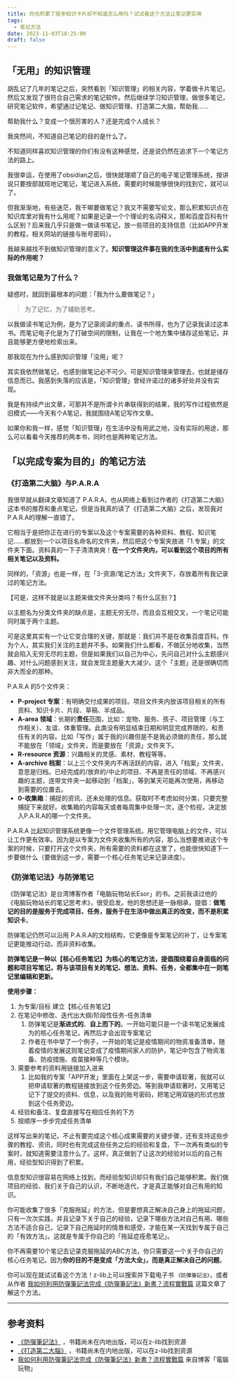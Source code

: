 ```yaml
---
title: 你也积累了很多知识卡片却不知道怎么用吗？试试看这个方法让笔记更实用
tags:
  - 笔记方法
date: 2023-11-03T18:25:00
draft: false
---
```

## 「无用」的知识管理
胡乱记了几年的笔记之后，突然看到「知识管理」的相关内容，学着做卡片笔记，然后又发现了很符合自己需求的笔记软件。然后继续学习知识管理，做很多笔记，研究笔记软件，希望通过记笔记、做知识管理、打造第二大脑，帮助我......

帮助我什么？变成一个很厉害的人？还是完成个人成长？

我突然间，不知道自己笔记的目的是什么了。

不知道同样喜欢知识管理的你们有没有这种感觉，还是说仍然在追求下一个笔记方法的路上。
<!--more-->

我很幸运，在使用了obsidian之后，很快就理顺了自己的电子笔记管理系统，按讲说只要按部就班地记笔记，笔记进入系统，需要的时候能够很快的找到它，就可以了。

但我渐渐地，有些迷茫，我干嘛要做笔记？我又不需要写论文，那么积累知识点在知识库里对我有什么用呢？如果是记录一个个理论的名词释义，那和百度百科有什么区别？后来我几乎只是做一做读书笔记，放一些项目的支持信息（比如APP开发的教程，相关网站的链接与账号密码）。

我越来越找不到做知识管理的意义了。**知识管理这件事在我的生活中到底有什么实际的作用呢？**

### 我做笔记是为了什么？
疑惑时，就回到最根本的问题：「我为什么要做笔记？」

> 为了记忆，为了辅助思考。

以我做读书笔记为例，是为了记录阅读的重点、读书所得，也为了记录我读过这本书。而笔记电子化是为了打破空间的限制，让我在一个地方集中储存这些笔记，并且能够更方便地检索出来。

那我现在为什么感到知识管理「没用」呢？

其实我依然做笔记，也感到做笔记必不可少。可是知识管理来管理去，也就是储存信息而已。我感到失落的应该是，「知识管理」曾经许诺过的诸多好处并没有实现。

我是有持续产出文章，可那并不是所谓卡片串联得到的结果，我的写作过程依然是旧模式——今天有个A笔记，我就围绕A笔记写作文章。

如果你和我一样，感觉「知识管理」在生活中没有用武之地，没有实际的用途，那么可以看看今天推荐的两本书，同时也是两种笔记方法。

## 「以完成专案为目的」的笔记方法
### 《打造第二大脑》与P.A.R.A
我很早就从翻译文章知道了 P.A.R.A，也从网络上看到过作者的《打造第二大脑》这本书的推荐和重点笔记，但是当我真的读了《打造第二大脑》之后，发现我对P.A.R.A的理解一直错了。

它相当于是把你正在进行的专案以及这个专案需要的各种资料、教程、知识笔记......都放到一个以项目名命名的文件夹，然后把这个专案夹放进「1.专案」的文件夹下面。资料真的一下子清清爽爽！**在一个文件夹内，可以看到这个项目的所有相关笔记以及资料。** 

同样的，「资源」也是一样，在「3-资源/笔记方法」文件夹下，存放着所有我记录过的笔记方法。

【可是，这样不就是以主题来做文件夹分类吗？有什么区别？】

以主题名为分类文件夹的缺点是，主题无穷无尽，而且会互相交叉，一个笔记可能同时属于两个主题。

可是这里其实有一个让它变合理的关键，那就是：我们并不是在收集百度百科。作为个人，其实我们关注的主题并不多。如果我们什么都看，不做区分地收集，当然就会陷入无穷无尽的主题，但是如果我们以自己为中心，先问自己对什么主题感兴趣、对什么问题感到关注，就会发现主题量大大减少。这个「主题」还是很确切而非大而全的那种。

P.A.R.A 的5个文件夹：
- **P-project  专案**：有明确交付成果的项目。项目文件夹内放该项目相关的所有资料、知识卡片、片段、草稿、半成品。
- **A-area 领域**：长期的**责任**范围，比如：宠物、服务、孩子、项目管理（与工作相关）、友谊、体重管理。此类没有明显结束日期和明显完成界限的，和责任有关的内容。比如「写作」属于我的兴趣但是不是我必须做的责任，那么就不能放在「领域」文件夹，而是要放在「资源」文件夹下。
- **R-resource 资源**：兴趣相关的灵感、素材、教程等等。
- **A-archive 档案**：以上三个文件夹内不再活跃的内容，进入「档案」文件夹，意思是归档。已经完成的/放弃的/中止的项目、不再是责任的领域、不再感兴趣的主题，连带文件夹一起移动到「档案」，等到某天可能再次使用，再移动到需要的位置去。
- **0-收集箱**：捕捉的资讯、还未处理的信息。获取时不考虑如何分类，只要完整捕捉下来就好。收集箱的内容每天或者每周集中处理一次，逐个检视，决定放入P.A.R.A的哪一个文件夹。

P.A.R.A 比起知识管理系统更像一个文件管理系统。用它管理电脑上的文件，可以让工作更有效率。因为是以专案为文件夹收集所有的内容，那么当想要推进这个专案的时候，只要打开这个文件夹，所有需要的资料都在这里了，也能很快知道下一步要做什么（要做到这一步，需要一个核心任务笔记来记录进度）。

### 《防弹笔记法》与防弹笔记
《防弹笔记法》是台湾博客作者「电脑玩物站长Esor」的书。之前我读过他的《电脑玩物站长的笔记思考术》，很受启发。他的思想还是一脉相承，提倡：**做笔记的目的是服务于完成项目、任务，服务于在生活中做出真正的改变，而不是积累知识卡**。

防弹笔记仍然可以沿用 P.A.R.A的文档结构，它更像是专案笔记的补丁，让专案笔记更能推动行动，而非资料收集。

**防弹笔记是一种以【核心任务笔记】为核心的笔记方法，提倡围绕着自身面临的问题和项目写笔记，将与该项目有关的笔记、想法、资料、任务，全都集中在一则笔记里编辑和更新。**

**使用步骤：**
1. 为专案/目标 建立【核心任务笔记】
2. 在笔记中修改、迭代出大纲/阶段性任务-任务清单
	1. 防弹笔记是**渐进式的**、**自上而下的**。一开始可能只是一个读书笔记发展成为的核心任务笔记，再然后才会出现专案笔记
	2. 作者在书中举了一个例子，一开始的笔记是疫情期间的物资准备清单，随着疫情的发展这则笔记变成了疫情期间家人的防护，笔记中包含了物资准备、防疫措施、疫苗接种等几个模块。
3. 需要参考的资料用链接加入进来
	1. 比如我的专案「APP开发」里面在上架这一步，需要申请软著，我就可以把申请软著的教程链接放到这个任务旁边。等到我申请软著时，又用笔记记下了提交的资料、信息，以及我的账号密码，把笔记用双链的形式也放到这个任务旁边。
4. 经验和备注、复盘直接写在相应任务的下方
5. 按顺序一步步完成任务清单

这样写出来的笔记，不止有要完成这个核心成果需要的关键步骤，还有支持这些步骤的教程、资讯，同时也有完成这些任务之后的经验和复盘，下一次再有类似的专案时，就知道需要注意什么了。这样，真正做到了让这次的经验对以后的自己有用，经验型知识得到了积累。

信息型知识很容易在网络上找到，而经验型知识却只有我们自己能够积累。我们做项目的经验、我们关于自己的认识，不断地迭代，才是真正能够对自己有用的知识。

你可能收集了很多「克服拖延」的方法，但是要想真正解决自己身上的拖延问题，只有一次次实践，并且记录下关于自己的经验，记录下哪些方法对自己有用、哪些方法不适合自己，记录下自己拖延时的情景和感受，才能在某一天找到专属于自己的「有效方法」。这就是专属于你自己的「拖延症痊愈笔记」。

你不再需要10个笔记去记录克服拖延的ABC方法，你只需要这一个关于你自己的核心任务笔记。因为**你的目的不是变成「方法大全」，而是真正解决自己的问题**。

你可以现在就试试看这个方法！z-lib上可以搜索并下载电子书 `《防彈筆記法》`，或者从作者  [我如何利用防彈筆記法完成《防彈筆記法》新書？流程實戰篇](https://www.playpcesor.com/2022/09/blog-post.html?m=0) 这篇文章了解这个方法。

---
## 参考资料
- [《防彈筆記法》](https://book.douban.com/subject/36289807/) ，书籍尚未在内地出版，可以在z-lib找到资源
- [《打造第二大腦》](https://book.douban.com/subject/36302345/) ，书籍尚未在内地出版，可以在z-lib找到资源
-  [我如何利用防彈筆記法完成《防彈筆記法》新書？流程實戰篇](https://www.playpcesor.com/2022/09/blog-post.html?m=0)  来自博客「電腦玩物」